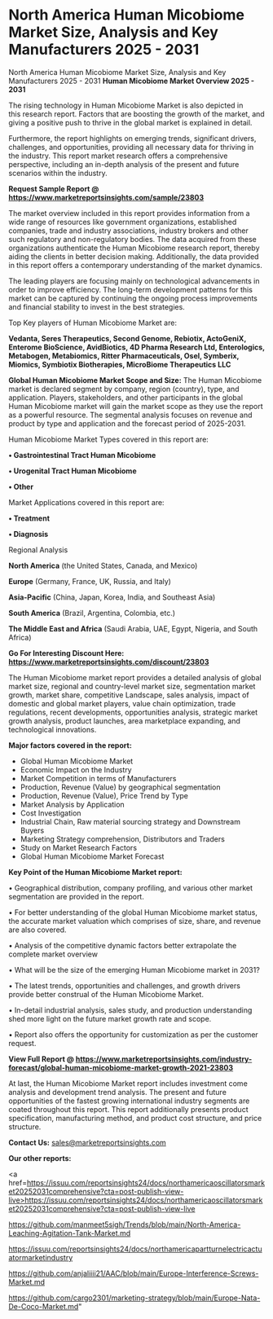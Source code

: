 # North America Human Micobiome Market Size, Analysis and Key Manufacturers 2025 - 2031
 North America Human Micobiome Market Size, Analysis and Key Manufacturers 2025 - 2031
<Strong> Human Micobiome Market Overview 2025 - 2031</strong>

The rising technology in Human Micobiome Market is also depicted in this research report. Factors that are boosting the growth of the market, and giving a positive push to thrive in the global market is explained in detail.

Furthermore, the report highlights on emerging trends, significant drivers, challenges, and opportunities, providing all necessary data for thriving in the industry. This report market research offers a comprehensive perspective, including an in-depth analysis of the present and future scenarios within the industry.

<strong>Request Sample Report @ <a href=https://www.marketreportsinsights.com/sample/23803>https://www.marketreportsinsights.com/sample/23803</a></strong>

The market overview included in this report provides information from a wide range of resources like government organizations, established companies, trade and industry associations, industry brokers and other such regulatory and non-regulatory bodies. The data acquired from these organizations authenticate the Human Micobiome research report, thereby aiding the clients in better decision making. Additionally, the data provided in this report offers a contemporary understanding of the market dynamics.

The leading players are focusing mainly on technological advancements in order to improve efficiency. The long-term development patterns for this market can be captured by continuing the ongoing process improvements and financial stability to invest in the best strategies.

Top Key players of Human Micobiome Market are:

<strong>Vedanta, Seres Therapeutics, Second Genome, Rebiotix, ActoGeniX, Enterome BioScience, AvidBiotics, 4D Pharma Research Ltd, Enterologics, Metabogen, Metabiomics, Ritter Pharmaceuticals, Osel, Symberix, Miomics, Symbiotix Biotherapies, MicroBiome Therapeutics LLC</strong>

<strong><b>Global Human Micobiome Market Scope and Size:</b></strong>
The Human Micobiome market is declared segment by company, region (country), type, and application. Players, stakeholders, and other participants in the global Human Micobiome market will gain the market scope as they use the report as a powerful resource. The segmental analysis focuses on revenue and product by type and application and the forecast period of 2025-2031.

Human Micobiome Market Types covered in this report are:

<strong>• Gastrointestinal Tract Human Micobiome

• Urogenital Tract Human Micobiome

• Other</strong>

Market Applications covered in this report are:

<strong>• Treatment

• Diagnosis</strong> 

Regional Analysis

<strong>North America</strong> (the United States, Canada, and Mexico)

<strong>Europe</strong> (Germany, France, UK, Russia, and Italy)

<strong>Asia-Pacific</strong> (China, Japan, Korea, India, and Southeast Asia)

<strong>South America</strong> (Brazil, Argentina, Colombia, etc.)

<strong>The Middle East and Africa</strong> (Saudi Arabia, UAE, Egypt, Nigeria, and South Africa)

<strong>Go For Interesting Discount Here: <a href=https://www.marketreportsinsights.com/discount/23803>https://www.marketreportsinsights.com/discount/23803</a></strong>

The Human Micobiome market report provides a detailed analysis of global market size, regional and country-level market size, segmentation market growth, market share, competitive Landscape, sales analysis, impact of domestic and global market players, value chain optimization, trade regulations, recent developments, opportunities analysis, strategic market growth analysis, product launches, area marketplace expanding, and technological innovations.

<strong><b>Major factors covered in the report:</b></strong>
<ul>
  <li>Global Human Micobiome Market </li>
  <li>Economic Impact on the Industry</li>
  <li>Market Competition in terms of Manufacturers</li>
  <li>Production, Revenue (Value) by geographical segmentation</li>
  <li>Production, Revenue (Value), Price Trend by Type</li>
  <li>Market Analysis by Application</li>
  <li>Cost Investigation</li>
  <li>Industrial Chain, Raw material sourcing strategy and Downstream Buyers</li>
  <li>Marketing Strategy comprehension, Distributors and Traders</li>
  <li>Study on Market Research Factors</li>
  <li>Global Human Micobiome Market Forecast</li>
</ul>

<strong><b>Key Point of the Human Micobiome Market report:</b></strong>

• Geographical distribution, company profiling, and various other market segmentation are provided in the report.

• For better understanding of the global Human Micobiome market status, the accurate market valuation which comprises of size, share, and revenue are also covered.

• Analysis of the competitive dynamic factors better extrapolate the complete market overview

• What will be the size of the emerging Human Micobiome market in 2031?

• The latest trends, opportunities and challenges, and growth drivers provide better construal of the Human Micobiome Market.

• In-detail industrial analysis, sales study, and production understanding shed more light on the future market growth rate and scope.

• Report also offers the opportunity for customization as per the customer request.

<strong><b>View Full Report @ <a href=https://www.marketreportsinsights.com/industry-forecast/global-human-micobiome-market-growth-2021-23803>https://www.marketreportsinsights.com/industry-forecast/global-human-micobiome-market-growth-2021-23803</a></b></strong>


At last, the Human Micobiome Market report includes investment come analysis and development trend analysis. The present and future opportunities of the fastest growing international industry segments are coated throughout this report. This report additionally presents product specification, manufacturing method, and product cost structure, and price structure.

<strong>Contact Us:</strong>
sales@marketreportsinsights.com

<strong>Our other reports:</strong>

<a href=https://issuu.com/reportsinsights24/docs/northamericaoscillatorsmarket20252031comprehensive?cta=post-publish-view-live>https://issuu.com/reportsinsights24/docs/northamericaoscillatorsmarket20252031comprehensive?cta=post-publish-view-live</a>

<a href=https://github.com/manmeet5sigh/Trends/blob/main/North-America-Leaching-Agitation-Tank-Market.md>https://github.com/manmeet5sigh/Trends/blob/main/North-America-Leaching-Agitation-Tank-Market.md</a>

<a href=https://issuu.com/reportsinsights24/docs/northamericapartturnelectricactuatormarketindustry>https://issuu.com/reportsinsights24/docs/northamericapartturnelectricactuatormarketindustry</a>

<a href=https://github.com/anjaliiii21/AAC/blob/main/Europe-Interference-Screws-Market.md>https://github.com/anjaliiii21/AAC/blob/main/Europe-Interference-Screws-Market.md</a>

<a href=https://github.com/cargo2301/marketing-strategy/blob/main/Europe-Nata-De-Coco-Market.md>https://github.com/cargo2301/marketing-strategy/blob/main/Europe-Nata-De-Coco-Market.md</a>"
